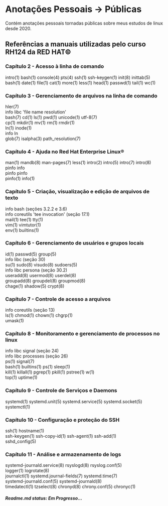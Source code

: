 # Anotações Pessoais -> Públicas

<p>
	Contém anotações pessoais
	tornadas públicas sobre meus
	estudos de linux desde 2020.
</p>

## Referências a manuais utilizadas pelo curso RH124 da RED HAT©

### Capítulo 2 - Acesso à linha de comando

<p>
	intro(1) bash(1) console(4) pts(4) ssh(1) ssh-keygen(1)
	init(8) inittab(5)
	<br>
	bash(1) date(1) file(1) cat(1) more(1)
	less(1) head(1) passwd(1) tail(1) wc(1)
	<br>
</p>

### Capítulo 3 - Gerenciamento de arquivos na linha de comando

<p>
	hler(7)
	<br>
	info libc 'file name resolution'<br> 
	bash(7) cd(1) ls(1) pwd(1) unicode(1) utf-8(7)
	<br>
	cp(1) mkdir(1) mv(1) rm(1) rmdir(1)
	<br>
	ln(1) inode(1)<br>
	info ln 
	<br>
	glob(7) isalpha(3) path_resolution(7)
	<br>
</p>

### Capítulo 4 - Ajuda no Red Hat Enterprise Linux®

<p>
	man(1) mandb(8) man-pages(7) less(1) intro(2) intro(5) 
	intro(7) intro(8)
	<br>
	pinfo info
	<br>pinfo pinfo<br>
	pinfo(1) info(1)
	<br>
</p>

### Capítulo 5 - Criação, visualização e edição de arquivos de texto

<p>
	info bash (seções 3.2.2 e 3.6)<br>
	info coreutils 'tee invocation' (seção 17.1)<br>
	mail(1) tee(1) tty(1)<br>
	vim(1) vimtutor(1)<br>
	env(1) builtins(1)<br>
</p>

### Capítulo 6 - Gerenciamento de usuários e grupos locais

<p>
	id(1) passwd(5) group(5)<br>
	info libc (seção 30)<br>
	su(1) sudo(8) visudo(8) sudoers(5)<br>
	info libc persona (seção 30.2)<br>
	useradd(8) usermod(8) userdel(8)<br>
	groupadd(8) groupdel(8) groupmod(8)<br>
	chage(1) shadow(5) crypt(8)<br>

</p>

### Capítulo 7 - Controle de acesso a arquivos

<p>
	info coreutils (seção 13)<br>
	ls(1) chmod(1) chown(1) chgrp(1)<br>
	umask(1)
</p>

### Capítulo 8 - Monitoramento e gerenciamento de processos no linux

<p>
	info libc signal (seção 24)<br>
	info libc processes (seção 26)<br>
	ps(1) signal(7)<br>
    bash(1) builtins(1) ps(1) sleep(1)<br>
    kill(1) killall(1) pgrep(1) pkill(1) pstree(1) w(1)<br>
    top(1) uptime(1)
</p>

### Capítulo 9 - Controle de Serviços e Daemons

<p>
    systemd(1) systemd.unit(5) systemd.service(5) systemd.socket(5) systemctl(1)
</p>

### Capítulo 10 - Configuração e proteção do SSH

<p>
    ssh(1) hostname(1) <br>
    ssh-keygen(1) ssh-copy-id(1) ssh-agent(1) ssh-add(1) <br>
    sshd_config(5)
</p>

### Capítulo 11 - Análise e armazenamento de logs

<p>
    systemd-journald.service(8) rsyslogd(8) rsyslog.conf(5) <br>
    logger(1) logrotate(8) <br>
    journalctl(1) systemd.journal-fields(7) systemd.time(7) <br>
    systemd-journald.conf(5) systemd-journald(8) <br>
    timedatectl(1) tzselect(8) chronyd(8) chrony.conf(5) chronyc(1)
</p>

##### Readme.md status: Em Progresso...
